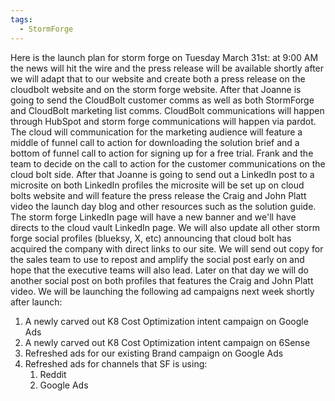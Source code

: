 ```yaml
---
tags:
  - StormForge
---
```

Here is the launch plan for storm forge on Tuesday March 31st: at 9:00 AM the news will hit the wire and the press release will be available shortly after we will adapt that to our website and create both a press release on the cloudbolt website and on the storm forge website. After that Joanne is going to send the CloudBolt customer comms as well as both StormForge and CloudBolt marketing list comms. CloudBolt communications will happen through HubSpot and storm forge communications will happen via pardot. The cloud will communication for the marketing audience will feature a middle of funnel call to action for downloading the solution brief and a bottom of funnel call to action for signing up for a free trial. Frank and the team to decide on the call to action for the customer communications on the cloud bolt side. 
After that Joanne is going to send out a LinkedIn post to a microsite on both LinkedIn profiles the microsite will be set up on cloud bolts website and will feature the press release the Craig and John Platt video the launch day blog and other resources such as the solution guide. The storm forge LinkedIn page will have a new banner and we'll have directs to the cloud vault LinkedIn page. We will also update all other storm forge social profiles (blueksy, X, etc) announcing that cloud bolt has acquired the company with direct links to our site. 
We will send out copy for the sales team to use to repost and amplify the social post early on and hope that the executive teams will also lead. 
Later on that day we will do another social post on both profiles that features the Craig and John Platt video. 
We will be launching the following ad campaigns next week shortly after launch: 
1. A newly carved out K8 Cost Optimization intent campaign on Google Ads  
2. A newly carved out K8 Cost Optimization intent campaign on 6Sense  
3. Refreshed ads for our existing Brand campaign on Google Ads
4. Refreshed ads for channels that SF is using:
	1. Reddit
	2. Google Ads

